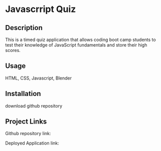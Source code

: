 # Javascrript Quiz

## Description

This is a timed quiz application that allows coding boot camp students to test their knowledge of JavaScript fundamentals and store their high scores.

## Usage
HTML, CSS, Javascript, Blender

## Installation
download github repository

## Project Links
Github repository link: 


Deployed Application link:

